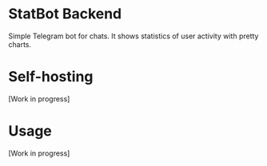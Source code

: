 # StatBot Backend

Simple Telegram bot for chats. It shows statistics of user activity with pretty charts.

# Self-hosting
[Work in progress]

# Usage
[Work in progress]